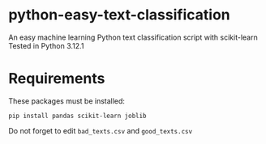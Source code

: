 # python-easy-text-classification
An easy machine learning Python text classification script with scikit-learn
Tested in Python 3.12.1
# Requirements
These packages must be installed:
```
pip install pandas scikit-learn joblib
```
Do not forget to edit `bad_texts.csv` and  `good_texts.csv`
